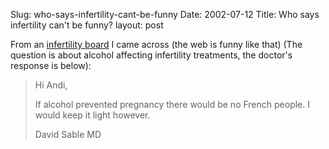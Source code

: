 Slug: who-says-infertility-cant-be-funny
Date: 2002-07-12
Title: Who says infertility can't be funny?
layout: post

From an <a href="http://boardserver.mycomputer.com/read.html?collapse=1&amp;uid=2032765&amp;u=dsable&amp;id=3672&amp;thread=3669&amp;f=1&amp;u=dsable">infertility board</a> I came across (the web is funny like that) (The question is about alcohol affecting infertility treatments, the doctor&#39;s response is below):

<blockquote>Hi Andi,<p>

If alcohol prevented pregnancy there would be no French people. I would keep it light however.<p>

David Sable MD</p></p></blockquote>
